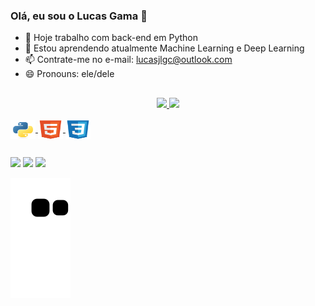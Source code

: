 ### Olá, eu sou o Lucas Gama 👋


- 🔭 Hoje trabalho com back-end em Python
- 🌱 Estou aprendendo atualmente Machine Learning e Deep Learning
- 📫 Contrate-me no e-mail: lucasjlgc@outlook.com
- 😄 Pronouns: ele/dele
##

<div align="center">
  <a href="https://github.com/lucasjlgc">
  <img height="160em" src="https://github-readme-stats.vercel.app/api?username=lucasjlgc&show_icons=true&theme=chartreuse-dark&include_all_commits=true&count_private=true"/>
  <img height="160em" src="https://github-readme-stats.vercel.app/api/top-langs/?username=lucasjlgc&layout=compact&langs_count=7&theme=chartreuse-dark"/>
</div>
  <div style="display: inline_block"><br>
  <img align="center" alt="Lucas-Python" height="30" width="40" src="https://raw.githubusercontent.com/devicons/devicon/master/icons/python/python-original.svg">
  <img align="center" alt="Lucas-HTML" height="30" width="40" src="https://raw.githubusercontent.com/devicons/devicon/master/icons/html5/html5-original.svg">
  <img align="center" alt="Lucas-CSS" height="30" width="40" src="https://raw.githubusercontent.com/devicons/devicon/master/icons/css3/css3-original.svg">
     
</div>
  
  ##
  
  <div> 
  <a href = "mailto:lucasjlgc@outlook.com"><img src="https://img.shields.io/badge/Microsoft_Outlook-0078D4?style=for-the-badge&logo=microsoft-outlook&logoColor=white" target="_blank"></a>
  <a href="https://instagram.com/lucas10112" target="_blank"><img src="https://img.shields.io/badge/-Instagram-%23E4405F?style=for-the-badge&logo=instagram&logoColor=white" target="_blank"></a>
  <a href="https://www.linkedin.com/in/lucasjlgc/" target="_blank"><img src="https://img.shields.io/badge/-LinkedIn-%230077B5?style=for-the-badge&logo=linkedin&logoColor=white" target="_blank"></a> 
 
  ![Snake animation](https://github.com/rafaballerini/rafaballerini/blob/output/github-contribution-grid-snake.svg)
 
</div>
